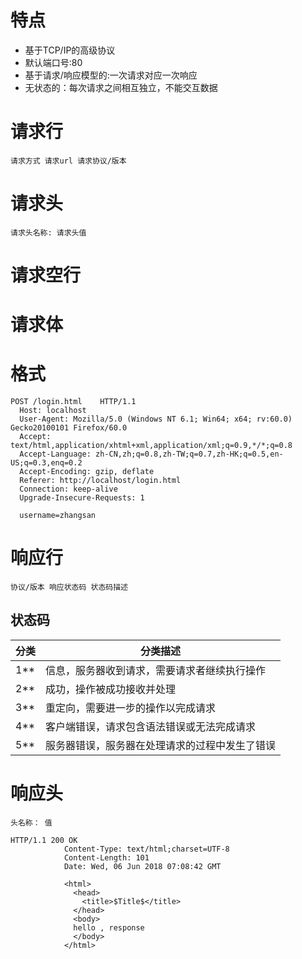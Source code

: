# 特点

- 基于TCP/IP的高级协议
- 默认端口号:80
- 基于请求/响应模型的:一次请求对应一次响应
- 无状态的：每次请求之间相互独立，不能交互数据

# 请求行

```
请求方式 请求url 请求协议/版本
```

# 请求头

```
请求头名称: 请求头值
```

# 请求空行

# 请求体

# 格式

```
POST /login.html    HTTP/1.1
  Host: localhost
  User-Agent: Mozilla/5.0 (Windows NT 6.1; Win64; x64; rv:60.0) Gecko20100101 Firefox/60.0
  Accept: text/html,application/xhtml+xml,application/xml;q=0.9,*/*;q=0.8
  Accept-Language: zh-CN,zh;q=0.8,zh-TW;q=0.7,zh-HK;q=0.5,en-US;q=0.3,enq=0.2
  Accept-Encoding: gzip, deflate
  Referer: http://localhost/login.html
  Connection: keep-alive
  Upgrade-Insecure-Requests: 1

  username=zhangsan
```

# 响应行

```
协议/版本 响应状态码 状态码描述
```

## 状态码

分类  | 分类描述
--- | -----------------------
1** | 信息，服务器收到请求，需要请求者继续执行操作
2** | 成功，操作被成功接收并处理
3** | 重定向，需要进一步的操作以完成请求
4** | 客户端错误，请求包含语法错误或无法完成请求
5** | 服务器错误，服务器在处理请求的过程中发生了错误

# 响应头

```
头名称： 值
```

```
HTTP/1.1 200 OK
            Content-Type: text/html;charset=UTF-8
            Content-Length: 101
            Date: Wed, 06 Jun 2018 07:08:42 GMT

            <html>
              <head>
                <title>$Title$</title>
              </head>
              <body>
              hello , response
              </body>
            </html>
```


